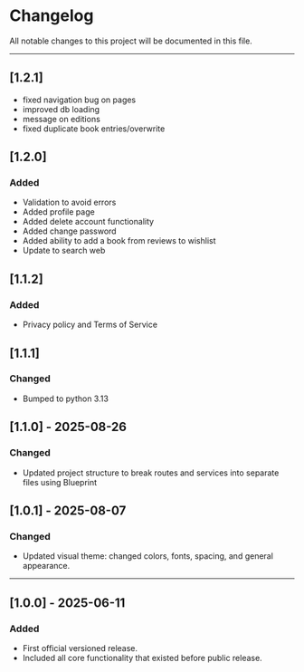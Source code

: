 # Changelog
All notable changes to this project will be documented in this file.

---

## [1.2.1]
- fixed navigation bug on pages
- improved db loading
- message on editions
- fixed duplicate book entries/overwrite

## [1.2.0]
### Added
- Validation to avoid errors
- Added profile page
- Added delete account functionality
- Added change password
- Added ability to add a book from reviews to wishlist
- Update to search web

## [1.1.2]
### Added
- Privacy policy and Terms of Service

## [1.1.1]
### Changed
- Bumped to python 3.13

## [1.1.0] - 2025-08-26
### Changed
- Updated project structure to break routes and services into separate files using Blueprint 

## [1.0.1] - 2025-08-07
### Changed
- Updated visual theme: changed colors, fonts, spacing, and general appearance.

---

## [1.0.0] - 2025-06-11
### Added
- First official versioned release.
- Included all core functionality that existed before public release.
